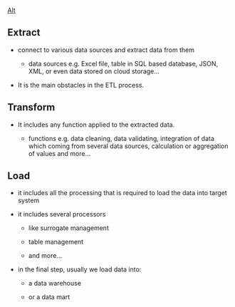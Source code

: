 [Alt](pic/01.jpg)

## **Extract**

- connect to various data sources and extract data from them

  - data sources e.g. Excel file, table in SQL based database, JSON, XML, or even data stored on cloud storage...

- It is the main obstacles in the ETL process.

## **Transform**

- It includes any function applied to the extracted data.

  - functions e.g. data cleaning, data validating, integration of data which coming from several data sources, calculation or aggregation of values and more...

## **Load**

- it includes all the processing that is required to load the data into target system

- it includes several processors

  - like surrogate management

  - table management

  - and more...

- in the final step, usually we load data into:

  - a data warehouse

  - or a data mart




